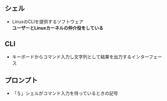 ## シェル
- LinuxのCLIを提供するソフトウェア  
**ユーザーとLinuxカーネルの仲介役をしている**

## CLI
- キーボードからコマンド入力し文字列として結果を出力するインターフェース

## プロンプト
- 「＄」シェルがコマンド入力を待っているときの記号
